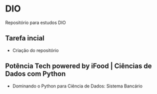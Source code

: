 # DIO
Repositório para estudos DIO

## Tarefa incial
- Criação do repositório

## Potência Tech powered by iFood | Ciências de Dados com Python
- Dominando o Python para Ciência de Dados: Sistema Bancário